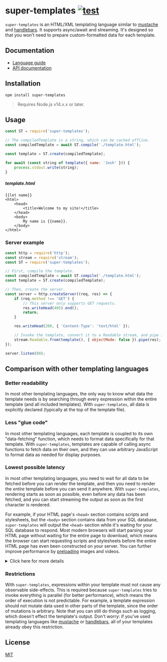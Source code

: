 # super-templates [![test](https://github.com/WiseLibs/super-templates/actions/workflows/test.yml/badge.svg)](https://github.com/WiseLibs/super-templates/actions/workflows/test.yml)

`super-templates` is an HTML/XML templating language similar to [mustache](https://mustache.github.io/) and [handlebars](https://handlebarsjs.com/guide/#what-is-handlebars). It supports async/await and streaming. It's designed so that you won't need to prepare custom-formatted data for each template.

## Documentation

- [Language guide](./docs/lang.md)
- [API documentation](./docs/api.md)

## Installation

```
npm install super-templates
```

> Requires Node.js v14.x.x or later.

## Usage

```js
const ST = require('super-templates');

// The compiledTemplate is a string, which can be cached offline.
const compiledTemplate = await ST.compile('./template.html');

const template = ST.create(compiledTemplate);

for await (const string of template({ name: 'Josh' })) {
    process.stdout.write(string);
}
```

##### template.html

```
{{let name}}
<html>
    <head>
        <title>Welcome to my site!</title>
    </head>
    <body>
        My name is {{name}}.
    </body>
</html>
```

### Server example

```js
const http = require('http');
const stream = require('stream');
const ST = require('super-templates');

// First, compile the template.
const compiledTemplate = await ST.compile('./template.html');
const template = ST.create(compiledTemplate);

// Then, create the server.
const server = http.createServer((req, res) => {
    if (req.method !== 'GET') {
        // This server only supports GET requests.
        res.writeHead(405).end();
        return;
    }

    res.writeHead(200, { 'Content-Type': 'text/html' });

    // Invoke the template, convert it to a Readable stream, and pipe it to the response.
    stream.Readable.from(template(), { objectMode: false }).pipe(res);
});

server.listen(80);
```

## Comparison with other templating languages

### Better readability

In most other templating languages, the only way to know what data the template needs is by searching through every expression within the entire template (and all included templates). With `super-templates`, all data is explicitly declared (typically at the top of the template file).

### Less "glue code"

In most other templating languages, each template is coupled to its own "data-fetching" function, which needs to format data specifically for that template. With `super-templates`, templates are capable of calling async functions to fetch data on their own, and they can use arbitrary JavaScript to format data as needed for display purposes.

### Lowest possible latency

In most other templating languages, you need to wait for all data to be fetched before you can render the template, and then you need to render the *entire* template before you can send it anywhere. With `super-templates`, rendering starts as soon as possible, even before any data has been fetched, and you can start streaming the output as soon as the first character is rendered.

For example, if your HTML page's `<head>` section contains scripts and stylesheets, but the `<body>` section contains data from your SQL database, `super-templates` will output the `<head>` section while it's waiting for your SQL database to respond. Most modern browsers will start parsing your HTML page without waiting for the entire page to download, which means the browser can start requesting scripts and stylesheets before the entire HTML page has even been constructed on your server. You can further improve performance by [preloading](https://developer.mozilla.org/en-US/docs/Web/HTML/Attributes/rel/preload) images and videos.

<details>
<summary>Click here for more details</summary>

With `super-templates`, templates compile into [async generator functions](https://developer.mozilla.org/en-US/docs/Web/JavaScript/Reference/Iteration_protocols#the_async_iterator_and_async_iterable_protocols) which yield strings as soon as possible, without waiting for the entire template to finish executing. You can convert it into a stream by using [`Readable.from()`](https://nodejs.org/api/stream.html#streamreadablefromiterable-options).

Furthermore, when a template is compiled, all embedded expressions get analyzed, and each expression's dependencies are computed. For example, if one expression declares a variable `userId`, and another expression references `userId`, we know that the second expression depends on the first one (the actual computation is a bit more complicated, but this illustrates the basic idea). Using this analysis, `super-templates` is able to figure out the most optimal way of executing each expression. For example, if you invoke three async functions that each pull in data from a database, but all three calls are independent, `super-templates` will invoke them all in parallel, reducing round-trip latency. Conversely, if each call depends on the result of the previous call, `super-templates` will invoke them serially. For any template, `super-templates` is capable of automatically computing the most optimal way to fetch your data, so you don't need to manually code it yourself.
</details>

### Restrictions

With `super-templates`, expressions within your template must not cause any observable side-effects. This is required because `super-templates` tries to invoke everything is parallel (for better performance), which means the order of execution is not predictable. For example, a template expression should not mutate data used in other parts of the template, since the order of mutations is arbitrary. Note that you can still do things such as logging, which doesn't effect the template's output. Don't worry: if you've used templating languages like [mustache](https://mustache.github.io/) or [handlebars](https://handlebarsjs.com/guide/#what-is-handlebars), all of your templates already obey this restriction.

## License

[MIT](./LICENSE)
